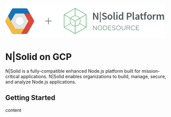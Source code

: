 ![N|Solid](/images/nsolid-gcp.png)

# N|Solid on GCP

N|Solid is a fully-compatible enhanced Node.js platform built for mission-critical applications. N|Solid enables organizations to build, manage, secure, and analyze Node.js applications.

## Getting Started

content
